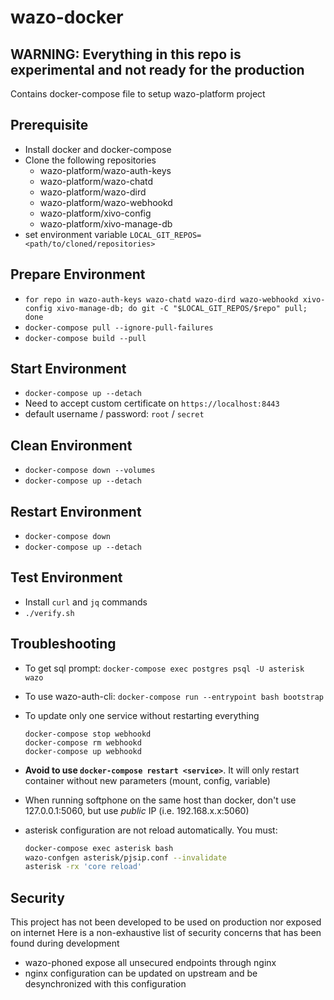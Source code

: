 # wazo-docker

## **WARNING**: Everything in this repo is experimental and not ready for the production

Contains docker-compose file to setup wazo-platform project

## Prerequisite

* Install docker and docker-compose
* Clone the following repositories
    * wazo-platform/wazo-auth-keys
    * wazo-platform/wazo-chatd
    * wazo-platform/wazo-dird
    * wazo-platform/wazo-webhookd
    * wazo-platform/xivo-config
    * wazo-platform/xivo-manage-db
* set environment variable `LOCAL_GIT_REPOS=<path/to/cloned/repositories>`

## Prepare Environment

* `for repo in wazo-auth-keys wazo-chatd wazo-dird wazo-webhookd xivo-config xivo-manage-db; do git -C "$LOCAL_GIT_REPOS/$repo" pull; done`
* `docker-compose pull --ignore-pull-failures`
* `docker-compose build --pull`

## Start Environment

* `docker-compose up --detach`
* Need to accept custom certificate on `https://localhost:8443`
* default username / password: `root` / `secret`

## Clean Environment

* `docker-compose down --volumes`
* `docker-compose up --detach`

## Restart Environment

* `docker-compose down`
* `docker-compose up --detach`

## Test Environment

* Install `curl` and `jq` commands
* `./verify.sh`

## Troubleshooting

* To get sql prompt: `docker-compose exec postgres psql -U asterisk wazo`
* To use wazo-auth-cli: `docker-compose run --entrypoint bash bootstrap`
* To update only one service without restarting everything

  ```
  docker-compose stop webhookd
  docker-compose rm webhookd
  docker-compose up webhookd
  ```

* **Avoid to use `docker-compose restart <service>`**. It will only restart container without new
  parameters (mount, config, variable)
* When running softphone on the same host than docker, don't use 127.0.0.1:5060, but use *public* IP
  (i.e. 192.168.x.x:5060)
* asterisk configuration are not reload automatically. You must:
  ```bash
  docker-compose exec asterisk bash
  wazo-confgen asterisk/pjsip.conf --invalidate
  asterisk -rx 'core reload'
  ```

## Security

This project has not been developed to be used on production nor exposed on internet
Here is a non-exhaustive list of security concerns that has been found during development

* wazo-phoned expose all unsecured endpoints through nginx
* nginx configuration can be updated on upstream and be desynchronized with this configuration

